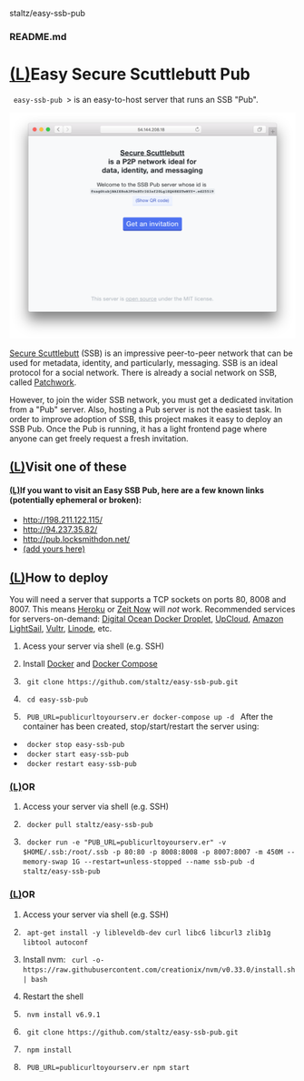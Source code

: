 staltz/easy-ssb-pub

###    README.md

# [(L)](https://github.com/staltz/easy-ssb-pub#easy-secure-scuttlebutt-pub)Easy Secure Scuttlebutt Pub

` easy-ssb-pub `>  is an easy-to-host server that runs an SSB "Pub".

[![screenshot](../_resources/0281406606adc3901588507eef9d8577.png)](https://github.com/staltz/easy-ssb-pub/blob/master/screenshot.png)

[Secure Scuttlebutt](https://scuttlebot.io/) (SSB) is an impressive peer-to-peer network that can be used for metadata, identity, and particularly, messaging. SSB is an ideal protocol for a social network. There is already a social network on SSB, called [Patchwork](https://github.com/ssbc/patchwork).

However, to join the wider SSB network, you must get a dedicated invitation from a "Pub" server. Also, hosting a Pub server is not the easiest task. In order to improve adoption of SSB, this project makes it easy to deploy an SSB Pub. Once the Pub is running, it has a light frontend page where anyone can get freely request a fresh invitation.

## [(L)](https://github.com/staltz/easy-ssb-pub#visit-one-of-these)Visit one of these

#### [(L)](https://github.com/staltz/easy-ssb-pub#if-you-want-to-visit-an-easy-ssb-pub-here-are-a-few-known-links-potentially-ephemeral-or-broken)If you want to visit an Easy SSB Pub, here are a few known links (potentially ephemeral or broken):

- http://198.211.122.115/
- http://94.237.35.82/
- http://pub.locksmithdon.net/
- [(add yours here)](https://github.com/staltz/easy-ssb-pub/edit/master/README.md)

## [(L)](https://github.com/staltz/easy-ssb-pub#how-to-deploy)How to deploy

You will need a server that supports a TCP sockets on ports 80, 8008 and 8007. This means [Heroku](https://heroku.com/) or [Zeit Now](https://zeit.co/now) will *not* work. Recommended services for servers-on-demand: [Digital Ocean Docker Droplet](https://www.digitalocean.com/products/one-click-apps/docker/), [UpCloud](https://upcloud.com/), [Amazon LightSail](https://amazonlightsail.com/), [Vultr](https://vultr.com/), [Linode](https://www.linode.com/), etc.

1. Acess your server via shell (e.g. SSH)

2. Install [Docker](https://docs.docker.com/engine/installation/) and [Docker Compose](https://docs.docker.com/compose/install/)

3. ` git clone https://github.com/staltz/easy-ssb-pub.git `
4. ` cd easy-ssb-pub `
5. ` PUB_URL=publicurltoyourserv.er docker-compose up -d `
After the container has been created, stop/start/restart the server using:

- ` docker stop easy-ssb-pub `
- ` docker start easy-ssb-pub `
- ` docker restart easy-ssb-pub `

### [(L)](https://github.com/staltz/easy-ssb-pub#or)OR

1. Access your server via shell (e.g. SSH)
2. ` docker pull staltz/easy-ssb-pub `

3. ` docker run -e "PUB_URL=publicurltoyourserv.er" -v $HOME/.ssb:/root/.ssb -p 80:80 -p 8008:8008 -p 8007:8007 -m 450M --memory-swap 1G --restart=unless-stopped --name ssb-pub -d staltz/easy-ssb-pub `

### [(L)](https://github.com/staltz/easy-ssb-pub#or-1)OR

1. Access your server via shell (e.g. SSH)

2. ` apt-get install -y libleveldb-dev curl libc6 libcurl3 zlib1g libtool autoconf `

3. Install nvm: ` curl -o- https://raw.githubusercontent.com/creationix/nvm/v0.33.0/install.sh | bash `

4. Restart the shell
5. ` nvm install v6.9.1 `
6. ` git clone https://github.com/staltz/easy-ssb-pub.git `
7. ` npm install `
8. ` PUB_URL=publicurltoyourserv.er npm start `